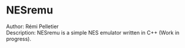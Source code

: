 # NESremu
Author: Rémi Pelletier  
Description: NESremu is a simple NES emulator written in C++ (Work in progress). 
